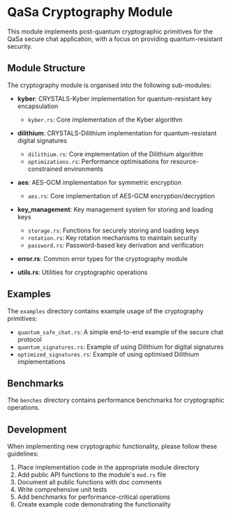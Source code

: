 # QaSa Cryptography Module

This module implements post-quantum cryptographic primitives for the QaSa secure chat application, with a focus on providing quantum-resistant security.

## Module Structure

The cryptography module is organised into the following sub-modules:

- **kyber**: CRYSTALS-Kyber implementation for quantum-resistant key encapsulation
  - `kyber.rs`: Core implementation of the Kyber algorithm

- **dilithium**: CRYSTALS-Dilithium implementation for quantum-resistant digital signatures
  - `dilithium.rs`: Core implementation of the Dilithium algorithm
  - `optimizations.rs`: Performance optimisations for resource-constrained environments

- **aes**: AES-GCM implementation for symmetric encryption
  - `aes.rs`: Core implementation of AES-GCM encryption/decryption

- **key_management**: Key management system for storing and loading keys
  - `storage.rs`: Functions for securely storing and loading keys
  - `rotation.rs`: Key rotation mechanisms to maintain security
  - `password.rs`: Password-based key derivation and verification

- **error.rs**: Common error types for the cryptography module
- **utils.rs**: Utilities for cryptographic operations

## Examples

The `examples` directory contains example usage of the cryptography primitives:

- `quantum_safe_chat.rs`: A simple end-to-end example of the secure chat protocol
- `quantum_signatures.rs`: Example of using Dilithium for digital signatures
- `optimized_signatures.rs`: Example of using optimised Dilithium implementations

## Benchmarks

The `benches` directory contains performance benchmarks for cryptographic operations.

## Development

When implementing new cryptographic functionality, please follow these guidelines:

1. Place implementation code in the appropriate module directory
2. Add public API functions to the module's `mod.rs` file
3. Document all public functions with doc comments
4. Write comprehensive unit tests
5. Add benchmarks for performance-critical operations
6. Create example code demonstrating the functionality 